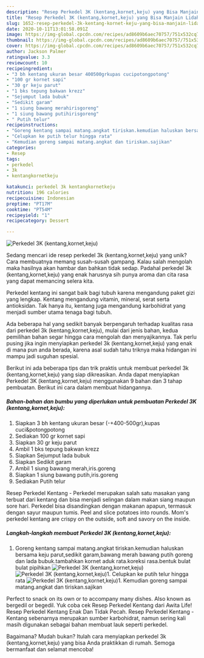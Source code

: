 ```yaml
---
description: "Resep Perkedel 3K (kentang,kornet,keju) yang Bisa Manjain Lidah"
title: "Resep Perkedel 3K (kentang,kornet,keju) yang Bisa Manjain Lidah"
slug: 1652-resep-perkedel-3k-kentang-kornet-keju-yang-bisa-manjain-lidah
date: 2020-10-11T13:01:58.091Z
image: https://img-global.cpcdn.com/recipes/ad8609b6aec70757/751x532cq70/perkedel-3k-kentangkornetkeju-foto-resep-utama.jpg
thumbnail: https://img-global.cpcdn.com/recipes/ad8609b6aec70757/751x532cq70/perkedel-3k-kentangkornetkeju-foto-resep-utama.jpg
cover: https://img-global.cpcdn.com/recipes/ad8609b6aec70757/751x532cq70/perkedel-3k-kentangkornetkeju-foto-resep-utama.jpg
author: Jackson Palmer
ratingvalue: 3.3
reviewcount: 10
recipeingredient:
- "3 bh kentang ukuran besar 400500grkupas cucipotongpotong"
- "100 gr kornet sapi"
- "30 gr keju parut"
- "1 bks tepung bakwan krezz"
- "Sejumput lada bubuk"
- "Sedikit garam"
- "1 siung bawang merahirisgoreng"
- "1 siung bawang putihirisgoreng"
- " Putih telur"
recipeinstructions:
- "Goreng kentang sampai matang.angkat tiriskan.kemudian haluskan bersama keju parut,sedikit garam,bawang merah bawang putih goreng dan lada bubuk.tambahkan kornet aduk rata.koreksi rasa.bentuk bulat bulat pipihkan"
- "Celupkan ke putih telur hingga rata"
- "Kemudian goreng sampai matang.angkat dan tiriskan.sajikan"
categories:
- Resep
tags:
- perkedel
- 3k
- kentangkornetkeju

katakunci: perkedel 3k kentangkornetkeju 
nutrition: 196 calories
recipecuisine: Indonesian
preptime: "PT17M"
cooktime: "PT54M"
recipeyield: "1"
recipecategory: Dessert

---
```



![Perkedel 3K (kentang,kornet,keju)](https://img-global.cpcdn.com/recipes/ad8609b6aec70757/751x532cq70/perkedel-3k-kentangkornetkeju-foto-resep-utama.jpg)

Sedang mencari ide resep perkedel 3k (kentang,kornet,keju) yang unik? Cara membuatnya memang susah-susah gampang. Kalau salah mengolah maka hasilnya akan hambar dan bahkan tidak sedap. Padahal perkedel 3k (kentang,kornet,keju) yang enak harusnya sih punya aroma dan cita rasa yang dapat memancing selera kita.

Perkedel kentang ini sangat baik bagi tubuh karena mengandung paket gizi yang lengkap. Kentang mengandung vitamin, mineral, serat serta antioksidan. Tak hanya itu, kentang juga mengandung karbohidrat yang menjadi sumber utama tenaga bagi tubuh.

Ada beberapa hal yang sedikit banyak berpengaruh terhadap kualitas rasa dari perkedel 3k (kentang,kornet,keju), mulai dari jenis bahan, kedua pemilihan bahan segar hingga cara mengolah dan menyajikannya. Tak perlu pusing jika ingin menyiapkan perkedel 3k (kentang,kornet,keju) yang enak di mana pun anda berada, karena asal sudah tahu triknya maka hidangan ini mampu jadi suguhan spesial.


Berikut ini ada beberapa tips dan trik praktis untuk membuat perkedel 3k (kentang,kornet,keju) yang siap dikreasikan. Anda dapat menyiapkan Perkedel 3K (kentang,kornet,keju) menggunakan 9 bahan dan 3 tahap pembuatan. Berikut ini cara dalam membuat hidangannya.

<!--inarticleads1-->

##### Bahan-bahan dan bumbu yang diperlukan untuk pembuatan Perkedel 3K (kentang,kornet,keju):

1. Siapkan 3 bh kentang ukuran besar (-+400-500gr),kupas cuci&amp;potongpotong
1. Sediakan 100 gr kornet sapi
1. Siapkan 30 gr keju parut
1. Ambil 1 bks tepung bakwan krezz
1. Siapkan Sejumput lada bubuk
1. Siapkan Sedikit garam
1. Ambil 1 siung bawang merah,iris.goreng
1. Siapkan 1 siung bawang putih,iris.goreng
1. Sediakan  Putih telur


Resep Perkedel Kentang - Perkedel merupakan salah satu masakan yang terbuat dari kentang dan bisa menjadi selingan dalam makan siang maupun sore hari. Perkedel bisa disandingkan dengan makanan apapun, termasuk dengan sayur maupun tumis. Peel and slice potatoes into rounds. Mom&#39;s perkedel kentang are crispy on the outside, soft and savory on the inside. 

<!--inarticleads2-->

##### Langkah-langkah membuat Perkedel 3K (kentang,kornet,keju):

1. Goreng kentang sampai matang.angkat tiriskan.kemudian haluskan bersama keju parut,sedikit garam,bawang merah bawang putih goreng dan lada bubuk.tambahkan kornet aduk rata.koreksi rasa.bentuk bulat bulat pipihkan
<img src="//assets-global.cpcdn.com/assets/icons/button_play-2c75c40dde080a61004c1f40b05d8f140eaff45d7e9e6481dc71c63d2e7c4909.png" alt="Perkedel 3K (kentang,kornet,keju)"><img src="//assets-global.cpcdn.com/assets/icons/button_play-2c75c40dde080a61004c1f40b05d8f140eaff45d7e9e6481dc71c63d2e7c4909.png" alt="Perkedel 3K (kentang,kornet,keju)">1. Celupkan ke putih telur hingga rata
<img src="//assets-global.cpcdn.com/assets/icons/button_play-2c75c40dde080a61004c1f40b05d8f140eaff45d7e9e6481dc71c63d2e7c4909.png" alt="Perkedel 3K (kentang,kornet,keju)">1. Kemudian goreng sampai matang.angkat dan tiriskan.sajikan


Perfect to snack on its own or to accompany many dishes. Also known as bergedil or begedil. Yuk coba cek Resep Perkedel Kentang dari Awita Life! Resep Perkedel Kentang Enak Dan Tidak Pecah. Resep Perkedel Kentang - Kentang sebenarnya merupakan sumber karbohidrat, namun sering kali masih digunakan sebagai bahan membuat lauk seperti perkedel. 

Bagaimana? Mudah bukan? Itulah cara menyiapkan perkedel 3k (kentang,kornet,keju) yang bisa Anda praktikkan di rumah. Semoga bermanfaat dan selamat mencoba!
